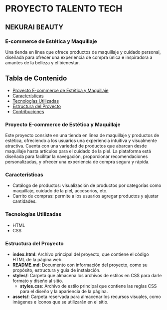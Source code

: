 # PROYECTO TALENTO TECH
##  NEKURAI BEAUTY 
### E-commerce de Estética y Maquillaje
Una tienda en línea que ofrece productos de maquillaje y cuidado personal, diseñada para ofrecer una experiencia de compra única e inspiradora a amantes de la belleza y el bienestar.

## Tabla de Contenido

- [Proyecto E-commerce de Estética y Maquillaje](#proyecto-e-commerce-de-estética-y-maquillaje)
- [Características](#características)
- [Tecnologías Utilizadas](#tecnologías-utilizadas)
- [Estructura del Proyecto](#estructura-del-proyecto)
- [Contribuciones](#contribuciones)


### Proyecto E-commerce de Estética y Maquillaje
Este proyecto consiste en una tienda en línea de maquillaje y productos de estética, ofreciendo a los usuarios una experiencia intuitiva y visualmente atractiva. Cuenta con una variedad de productos que abarcan desde maquillaje hasta artículos para el cuidado de la piel. La plataforma está diseñada para facilitar la navegación, proporcionar recomendaciones personalizadas, y ofrecer una experiencia de compra segura y rápida.

### Características
* Catálogo de productos: visualización de productos por categorías como maquillaje, cuidado de la piel, accesorios, etc.
* Carrito de compras: permite a los usuarios agregar productos y ajustar cantidades.

### Tecnologías Utilizadas
* HTML
* CSS

### Estructura del Proyecto
- **index.html**: Archivo principal del proyecto, que contiene el código HTML de la página web.
- **README.md**: Documento con información del proyecto, como su propósito, estructura y guía de instalación.
- **styles/**: Carpeta que almacena los archivos de estilos en CSS para darle formato y diseño al sitio.
  - **styles.css**: Archivo de estilo principal que contiene las reglas CSS para el diseño y la apariencia de la página.
- **assets/**: Carpeta reservada para almacenar los recursos visuales, como imágenes e íconos que se utilizarán en el sitio.
